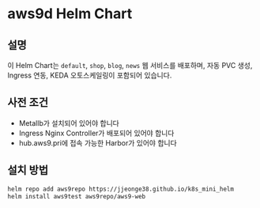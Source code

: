 # aws9d Helm Chart

## 설명
이 Helm Chart는 `default`, `shop`, `blog`, `news` 웹 서비스를 배포하며,
자동 PVC 생성, Ingress 연동, KEDA 오토스케일링이 포함되어 있습니다.

## 사전 조건
- Metallb가 설치되어 있어야 합니다
- Ingress Nginx Controller가 배포되어 있어야 합니다
- hub.aws9.pri에 접속 가능한 Harbor가 있어야 합니다

## 설치 방법

```bash
helm repo add aws9repo https://jjeonge38.github.io/k8s_mini_helm
helm install aws9test aws9repo/aws9-web